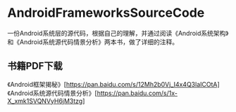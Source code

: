 # AndroidFrameworksSourceCode

一份Android系统层的源代码，根据自己的理解，并通过阅读《Android系统架构》和《Android系统源代码情景分析》两本书，做了详细的注释。

## 书籍PDF下载

《Android框架揭秘》[https://pan.baidu.com/s/12Mh2b0Vj_I4x4Q3laICOtA]
《Android系统源代码情景分析》[https://pan.baidu.com/s/1x-X_xmk1SVQNVyH6jM3tzg]

